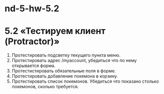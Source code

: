 # nd-5-hw-5.2

# 5.2 «Тестируем клиент (Protractor)»

1. Протестировать подсветку текущего пункта меню.
2. Протестировать адрес /myaccount, убедиться что по нему открывается форма.
3. Протестистировать обязательные поля в форме.
4. Протестировать добавление покемона в корзину.
5. Протестировать список покемонов. Убедиться что показано столько покемонов, сколько требуется.